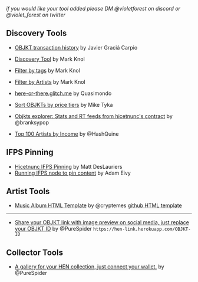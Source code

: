 _if you would like your tool added please DM @violetforest on discord or @violet_forest on twitter_

## Discovery Tools

* [OBJKT transaction history](https://www.hicetnunc.xyz/objkt/25459) by Javier Graciá Carpio

* [Discovery Tool](https://projects.stroep.nl/hicetnunc/#discover) by Mark Knol

* [Filter by tags](https://projects.stroep.nl/hicetnunc/#tags) by Mark Knol

* [Filter by Artists](https://projects.stroep.nl/hicetnunc/#artists) by Mark Knol

* [here-or-there.glitch.me](https://here-or-there.glitch.me/) by Quasimondo

* [Sort OBJKTs by price tiers](https://hicetnunc.miketyka.com) by Mike Tyka

* [Objkts explorer: Stats and RT feeds from hicetnunc's contract](https://objkts.xyz/) by @branksypop

* [Top 100 Artists by Income](https://hashquine.github.io/hicetnunc/artists-by-income-3/index.html) by @HashQuine

## IFPS Pinning

* [Hicetnunc IFPS Pinning](https://gist.github.com/mattdesl/47f4ea12ea131eed8401bdacf95a1f47) by Matt DesLauriers
* [Running IFPS node to pin content](https://twitter.com/antic/status/1374417104489697283?s=20) by Adam Eivy

## Artist Tools
* [Music Album HTML Template](https://www.hicetnunc.xyz/objkt/25359) by @cryptemes
[github HTML template](https://github.com/EMES77/HEN_MusicAlbum_Template/releases/download/v2.0/CRYPTEMES_HEN_MusicAlbum_Template.zip)

*** 

* [Share your OBJKT link with image preview on social media, just replace your OBJKT ID](https://hen-link.herokuapp.com/6809) by @PureSpider
```https://hen-link.herokuapp.com/OBJKT-ID```

## Collector Tools

* [A gallery for your HEN collection, just connect your wallet.](https://hen-gallery.herokuapp.com/) by @PureSpider